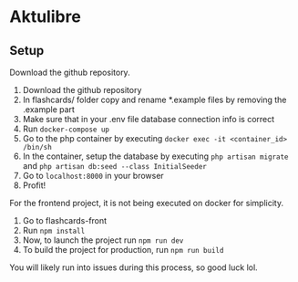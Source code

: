 # Aktulibre

## Setup
Download the github repository.

 1. Download the github repository
 2. In flashcards/ folder copy and rename *.example files by removing the .example part
 3. Make sure that in your .env file database connection info is correct
 4. Run `docker-compose up`
 5. Go to the php container by executing `docker exec -it <container_id> /bin/sh`
 6. In the container, setup the database by executing  `php artisan migrate` and `php artisan db:seed --class InitialSeeder`
 7. Go to `localhost:8000` in your browser
 8. Profit!

For the frontend project, it is not being executed on docker for simplicity.

 1. Go to flashcards-front
 2. Run `npm install`
 3. Now, to launch the project run `npm run dev`
 4. To build the project for production, run `npm run build`

You will likely run into issues during this process, so good luck lol.
